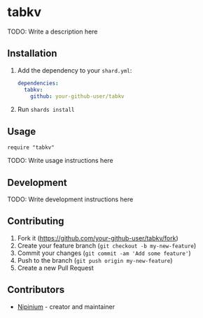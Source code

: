 # tabkv

TODO: Write a description here

## Installation

1. Add the dependency to your `shard.yml`:

   ```yaml
   dependencies:
     tabkv:
       github: your-github-user/tabkv
   ```

2. Run `shards install`

## Usage

```crystal
require "tabkv"
```

TODO: Write usage instructions here

## Development

TODO: Write development instructions here

## Contributing

1. Fork it (<https://github.com/your-github-user/tabkv/fork>)
2. Create your feature branch (`git checkout -b my-new-feature`)
3. Commit your changes (`git commit -am 'Add some feature'`)
4. Push to the branch (`git push origin my-new-feature`)
5. Create a new Pull Request

## Contributors

- [Nipinium](https://github.com/your-github-user) - creator and maintainer
